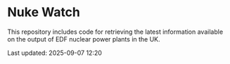 # Nuke Watch

This repository includes code for retrieving the latest information available on the output of EDF nuclear power plants in the UK.

Last updated: 2025-09-07 12:20